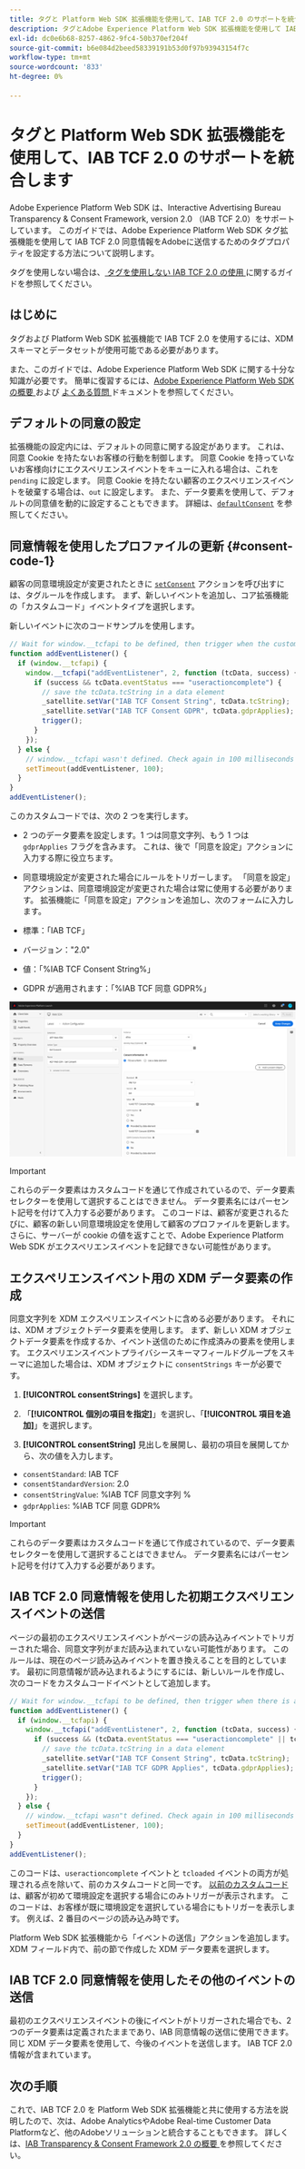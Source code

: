 ```yaml
---
title: タグと Platform Web SDK 拡張機能を使用して、IAB TCF 2.0 のサポートを統合します
description: タグとAdobe Experience Platform Web SDK 拡張機能を使用して IAB TCF 2.0 同意を設定する方法について説明します。
exl-id: dc0e6b68-8257-4862-9fc4-50b370ef204f
source-git-commit: b6e084d2beed58339191b53d0f97b93943154f7c
workflow-type: tm+mt
source-wordcount: '833'
ht-degree: 0%

---
```


# タグと Platform Web SDK 拡張機能を使用して、IAB TCF 2.0 のサポートを統合します

Adobe Experience Platform Web SDK は、Interactive Advertising Bureau Transparency &amp; Consent Framework, version 2.0 （IAB TCF 2.0）をサポートしています。 このガイドでは、Adobe Experience Platform Web SDK タグ拡張機能を使用して IAB TCF 2.0 同意情報をAdobeに送信するためのタグプロパティを設定する方法について説明します。

タグを使用しない場合は、[ タグを使用しない IAB TCF 2.0 の使用 ](./without-tags.md) に関するガイドを参照してください。

## はじめに

タグおよび Platform Web SDK 拡張機能で IAB TCF 2.0 を使用するには、XDM スキーマとデータセットが使用可能である必要があります。

また、このガイドでは、Adobe Experience Platform Web SDK に関する十分な知識が必要です。 簡単に復習するには、[Adobe Experience Platform Web SDK の概要 ](../../home.md) および [ よくある質問 ](../../faq.md) ドキュメントを参照してください。

## デフォルトの同意の設定

拡張機能の設定内には、デフォルトの同意に関する設定があります。 これは、同意 Cookie を持たないお客様の行動を制御します。 同意 Cookie を持っていないお客様向けにエクスペリエンスイベントをキューに入れる場合は、これを `pending` に設定します。 同意 Cookie を持たない顧客のエクスペリエンスイベントを破棄する場合は、`out` に設定します。 また、データ要素を使用して、デフォルトの同意値を動的に設定することもできます。 詳細は、[`defaultConsent`](/help/web-sdk/commands/configure/defaultconsent.md) を参照してください。

## 同意情報を使用したプロファイルの更新 {#consent-code-1}

顧客の同意環境設定が変更されたときに [`setConsent`](/help/web-sdk/commands/setconsent.md) アクションを呼び出すには、タグルールを作成します。 まず、新しいイベントを追加し、コア拡張機能の「カスタムコード」イベントタイプを選択します。

新しいイベントに次のコードサンプルを使用します。

```javascript
// Wait for window.__tcfapi to be defined, then trigger when the customer has completed their consent and preferences.
function addEventListener() {
  if (window.__tcfapi) {
    window.__tcfapi("addEventListener", 2, function (tcData, success) {
      if (success && tcData.eventStatus === "useractioncomplete") {
        // save the tcData.tcString in a data element
        _satellite.setVar("IAB TCF Consent String", tcData.tcString);
        _satellite.setVar("IAB TCF Consent GDPR", tcData.gdprApplies);
        trigger();
      }
    });
  } else {
    // window.__tcfapi wasn't defined. Check again in 100 milliseconds
    setTimeout(addEventListener, 100);
  }
}
addEventListener();
```

このカスタムコードでは、次の 2 つを実行します。

* 2 つのデータ要素を設定します。1 つは同意文字列、もう 1 つは `gdprApplies` フラグを含みます。 これは、後で「同意を設定」アクションに入力する際に役立ちます。

* 同意環境設定が変更された場合にルールをトリガーします。 「同意を設定」アクションは、同意環境設定が変更された場合は常に使用する必要があります。 拡張機能に「同意を設定」アクションを追加し、次のフォームに入力します。

* 標準：「IAB TCF」
* バージョン：&quot;2.0&quot;
* 値：「%IAB TCF Consent String%」
* GDPR が適用されます：「%IAB TCF 同意 GDPR%」

![IAB 同意アクションの設定 ](../../assets/consent/iab-tcf/with-launch/iab-action.png)

>[!IMPORTANT]
>
>これらのデータ要素はカスタムコードを通じて作成されているので、データ要素セレクターを使用して選択することはできません。 データ要素名にはパーセント記号を付けて入力する必要があります。 このコードは、顧客が変更されるたびに、顧客の新しい同意環境設定を使用して顧客のプロファイルを更新します。 さらに、サーバーが cookie の値を返すことで、Adobe Experience Platform Web SDK がエクスペリエンスイベントを記録できない可能性があります。

## エクスペリエンスイベント用の XDM データ要素の作成

同意文字列を XDM エクスペリエンスイベントに含める必要があります。 それには、XDM オブジェクトデータ要素を使用します。 まず、新しい XDM オブジェクトデータ要素を作成するか、イベント送信のために作成済みの要素を使用します。 エクスペリエンスイベントプライバシースキーマフィールドグループをスキーマに追加した場合は、XDM オブジェクトに `consentStrings` キーが必要です。

1. **[!UICONTROL consentStrings]** を選択します。

1. 「**[!UICONTROL 個別の項目を指定]**」を選択し、「**[!UICONTROL 項目を追加]**」を選択します。

1. **[!UICONTROL consentString]** 見出しを展開し、最初の項目を展開してから、次の値を入力します。

* `consentStandard`: IAB TCF
* `consentStandardVersion`: 2.0
* `consentStringValue`: %IAB TCF 同意文字列 %
* `gdprApplies`: %IAB TCF 同意 GDPR%

>[!IMPORTANT]
>
>これらのデータ要素はカスタムコードを通じて作成されているので、データ要素セレクターを使用して選択することはできません。 データ要素名にはパーセント記号を付けて入力する必要があります。

## IAB TCF 2.0 同意情報を使用した初期エクスペリエンスイベントの送信

ページの最初のエクスペリエンスイベントがページの読み込みイベントでトリガーされた場合、同意文字列がまだ読み込まれていない可能性があります。 このルールは、現在のページ読み込みイベントを置き換えることを目的としています。 最初に同意情報が読み込まれるようにするには、新しいルールを作成し、次のコードをカスタムコードイベントとして追加します。

```javascript
// Wait for window.__tcfapi to be defined, then trigger when there is a consent string
function addEventListener() {
  if (window.__tcfapi) {
    window.__tcfapi("addEventListener", 2, function (tcData, success) {
      if (success && (tcData.eventStatus === "useractioncomplete" || tcData.eventStatus === "tcloaded")) {
        // save the tcData.tcString in a data element
        _satellite.setVar("IAB TCF Consent String", tcData.tcString);
        _satellite.setVar("IAB TCF GDPR Applies", tcData.gdprApplies);
        trigger();
      }
    });
  } else {
    // window.__tcfapi wasn"t defined. Check again in 100 milliseconds
    setTimeout(addEventListener, 100);
  }
}
addEventListener();
```

このコードは、`useractioncomplete` イベントと `tcloaded` イベントの両方が処理される点を除いて、前のカスタムコードと同一です。 [ 以前のカスタムコード ](#consent-code-1) は、顧客が初めて環境設定を選択する場合にのみトリガーが表示されます。 このコードは、お客様が既に環境設定を選択している場合にもトリガーを表示します。 例えば、2 番目のページの読み込み時です。

Platform Web SDK 拡張機能から「イベントの送信」アクションを追加します。 XDM フィールド内で、前の節で作成した XDM データ要素を選択します。

## IAB TCF 2.0 同意情報を使用したその他のイベントの送信

最初のエクスペリエンスイベントの後にイベントがトリガーされた場合でも、2 つのデータ要素は定義されたままであり、IAB 同意情報の送信に使用できます。 同じ XDM データ要素を使用して、今後のイベントを送信します。 IAB TCF 2.0 情報が含まれています。

## 次の手順

これで、IAB TCF 2.0 を Platform Web SDK 拡張機能と共に使用する方法を説明したので、次は、Adobe AnalyticsやAdobe Real-time Customer Data Platformなど、他のAdobeソリューションと統合することもできます。 詳しくは、[IAB Transparency &amp; Consent Framework 2.0 の概要 ](./overview.md) を参照してください。

